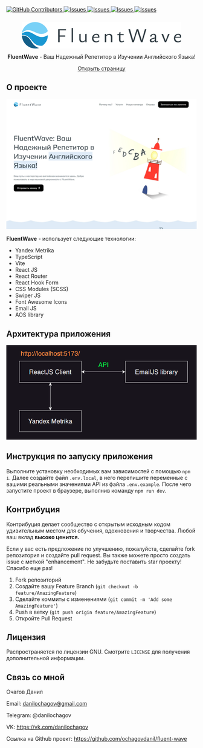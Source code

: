 <!-- --------STATS-------- -->
 <a href="https://github.com/ochagovdanil/fluent-wave/graphs/contributors">
	<img alt="GitHub Contributors" src="https://img.shields.io/github/contributors/ochagovdanil/fluent-wave.svg" />
</a>
<a href="https://github.com/ochagovdanil/fluent-wave/network/members">
	<img alt="Issues" src="https://img.shields.io/github/forks/ochagovdanil/fluent-wave.svg" />
</a>
<a href="https://github.com/ochagovdanil/fluent-wave/stargazers">
	<img alt="Issues" src="https://img.shields.io/github/stars/ochagovdanil/fluent-wave.svg" />
</a>
<a href="https://github.com/ochagovdanil/fluent-wave/issues">
	<img alt="Issues" src="https://img.shields.io/github/issues/ochagovdanil/fluent-wave.svg" />
</a>
<a href="https://opensource.org/licenses/MIT">
	<img alt="Issues" src="https://img.shields.io/badge/License-GPLv3-yellow.svg" />
</a>

<!-- --------LOGO-------- -->
<div align="center" style="margin-top: 25px">
	<img src="./preview/logo-black.png" alt="Logo" height="70" />
	<p style="margin-top: 10px"><strong>FluentWave</strong> - Ваш Надежный Репетитор в Изучении Английского Языка!</p>
	<a href="https://fluent-wave.web.app/" target="_blank">Открыть страницу</a>
</div>

<!-- --------ABOUT THE PROJECT-------- -->

## О проекте

<div align="center">
	<img src="./preview/header.jpg" alt="Preview" />
</div>
<p><strong>FluentWave</strong> - использует следующие технологии:</p>
<ul>
	<li>Yandex Metrika</li>
	<li>TypeScript</li>
	<li>Vite</li>
	<li>React JS</li>
	<li>React Router</li>
	<li>React Hook Form</li>
	<li>CSS Modules (SCSS)</li>
	<li>Swiper JS</li>
	<li>Font Awesome Icons</li>
	<li>Email JS</li>
	<li>AOS library</li>
</ul>

<!-- APP ARCHITECTURE  -->

## Архитектура приложения

<div align="center">
	<img src="./preview/architecture.png" alt="Architecture" />
</div>

<!-- --------SET UP INSTRUCTIONS-------- -->

## Инструкция по запуску приложения

Выполните установку необходимых вам зависимостей с помощью `npm i`. Далее создайте файл `.env.local`, в него перепишите переменные с вашими реальными значениями API из файла `.env.example`. После чего запустите проект в браузере, выполнив команду `npm run dev`.

<!-- --------CONTRIBUTING-------- -->

## Контрибуция

Контрибуция делает сообщество с открытым исходным кодом удивительным местом для обучения, вдохновения и творчества. Любой ваш вклад **высоко ценится.**

Если у вас есть предложение по улучшению, пожалуйста, сделайте fork репозитория и создайте pull request. Вы также можете просто создать issue с меткой "enhancement".
Не забудьте поставить star проекту! Спасибо еще раз!

1. Fork репозиторий
2. Создайте вашу Feature Branch (`git checkout -b feature/AmazingFeature`)
3. Сделайте коммиты с изменениями (`git commit -m 'Add some AmazingFeature'`)
4. Push в ветку (`git push origin feature/AmazingFeature`)
5. Откройте Pull Request

<!-- --------LICENSE-------- -->

## Лицензия

Распространяется по лицензии GNU. Смотрите `LICENSE` для получения дополнительной информации.

<!-- --------CONTACT-------- -->

## Связь со мной

Очагов Данил

Email: danilochagov@gmail.com

Telegram: @danilochagov

VK: https://vk.com/danilochagov

Ссылка на Github проект: https://github.com/ochagovdanil/fluent-wave
